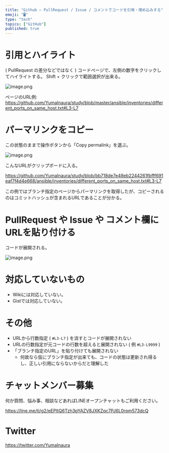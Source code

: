 ```yaml
---
title: "Github — PullRequest / Issue / コメントでコードを引用・埋め込みする"
emoji: "🖥"
type: "tech"
topics: ["GitHub"]
published: true
---
```


# 引用とハイライト

( PullRequest の差分などではなく ) コードページで、左側の数字をクリックしてハイライトする。
Shift + クリックで範囲選択が出来る。

![image.png](https://qiita-image-store.s3.amazonaws.com/0/89618/c5d3cb9f-1412-abbf-1c59-e9c2dd429f2f.png)

ページのURL例:
https://github.com/YumaInaura/study/blob/master/ansible/inventories/different_ports_on_same_host.txt#L3-L7

# パーマリンクをコピー

この状態のままで操作ボタンから「Copy permalink」を選ぶ。

![image.png](https://qiita-image-store.s3.amazonaws.com/0/89618/e92cb30e-9af9-b4f5-a96f-7a38962bb207.png)

こんなURLがクリップボードに入る。

https://github.com/YumaInaura/study/blob/bb718de7e48eb2244261fbfff691eaf7f4d4e668/ansible/inventories/different_ports_on_same_host.txt#L3-L7

この例ではブランチ指定のページからパーマリンクを取得したが、コピーされるのはコミットハッシュが含まれるURLであることが分かる。


# PullRequest や Issue や コメント欄にURLを貼り付ける

コードが展開される。

![image.png](https://qiita-image-store.s3.amazonaws.com/0/89618/51b73384-2787-1bb5-ad37-7c5ffab46bfc.png)

# 対応していないもの

- Wikiには対応していない。
- Gistでは対応していない。

# その他

- URLから行数指定 ( `#L3-L7` ) を消すとコードが展開されない
- URLの行数指定が元コードの行数を超えると展開されない ( 例 `#L3-L9999` )
- 「ブランチ指定のURL」を貼り付けても展開されない
  - 何故なら仮にブランチ指定が出来ても、コードの状態は更新され得るし、正しい引用にならないからだと理解した








<!-- Update From Qiita API -->

# チャットメンバー募集


何か質問、悩み事、相談などあればLINEオープンチャットもご利用ください。

https://line.me/ti/g2/eEPltQ6Tzh3pYAZV8JXKZqc7PJ6L0rpm573dcQ





# Twitter


https://twitter.com/YumaInaura


<!-- Update From Qiita API -->


